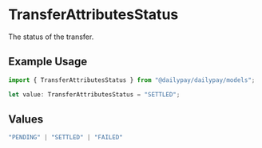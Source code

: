 # TransferAttributesStatus

The status of the transfer.

## Example Usage

```typescript
import { TransferAttributesStatus } from "@dailypay/dailypay/models";

let value: TransferAttributesStatus = "SETTLED";
```

## Values

```typescript
"PENDING" | "SETTLED" | "FAILED"
```